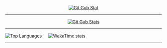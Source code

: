 <div style="display: flex; justify-content: center">
    <a href="https://github.com/anuraghazra/github-readme-stats">
        <img alt="Git Gub Stat" src="https://github-profile-summary-cards.vercel.app/api/cards/profile-details?username=OleksandrIX&theme=transparent"/>
    </a>
</div>

---

<div style="display: flex; justify-content: center">
    <a href="https://github.com/anuraghazra/github-readme-stats">
        <img alt="Git Gub Stats" src="https://github-readme-stats.vercel.app/api?username=OleksandrIX&show_icons=true&theme=transparent"/>
    </a>
</div>

---

<div style="display: flex; align-items: center; gap: 20px">
    <a href="https://github.com/anuraghazra/github-readme-stats">
        <img alt="Top Languages" src="https://github-readme-stats.vercel.app/api/top-langs/?username=OleksandrIX&hide=html&theme=transparent"/>
    </a>
    <a href="https://github.com/anuraghazra/github-readme-stats">
        <img alt="WakaTime stats" src="https://github-readme-stats.vercel.app/api/wakatime?username=OleksandrIX&layout=compact&theme=transparent&hide=other"/>
    </a>
</div>

---


